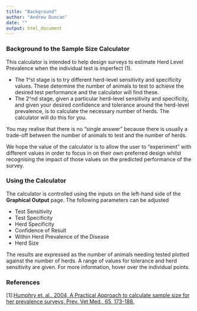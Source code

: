 ```yaml
---
title: "Background"
author: "Andrew Duncan"
date: ""
output: html_document
---
```

### Background to the Sample Size Calculator

This calculator is intended to help design surveys to estimate Herd Level Prevalence when the individual test is imperfect (1).

* The 1^st stage is to try different herd-level sensitivity and specificity values. These determine the number of animals to test to achieve the desired test performance and the calculator will find these.
* The 2^nd stage, given a particular herd-level sensitivity and specificity, and given your desired confidence and tolerance around the herd-level prevalence, is to calculate the necessary number of herds. The calculator will do this for you.

You may realise that there is no “single answer” because there is usually a trade-off between the number of animals to test and the number of herds.

We hope the value of the calculator is to allow the user to “experiment” with different values in order to focus in on their own preferred design whilst recognising the impact of those values on the predicted performance of the survey.

### Using the Calculator

The calculator is controlled using the inputs on the left-hand side of the __Graphical Output__ page. The following parameters can be adjusted

* Test Sensitivity
* Test Specificity
* Herd Specificity
* Confidence of Result
* Within Herd Prevalence of the Disease
* Herd Size

The results are expressed as the number of animals needing tested plotted against the number of herds. A range of values for tolerance and herd sensitivity are given. For more information, hover over the individual points.

### References

[1]:[Humphry et. al., 2004, A Practical Approach to calculate sample size for her prevalence surveys, Prev. Vet Med., 65, 173-188.](http://www.sciencedirect.com/science/article/pii/S0167587704001412)

 


